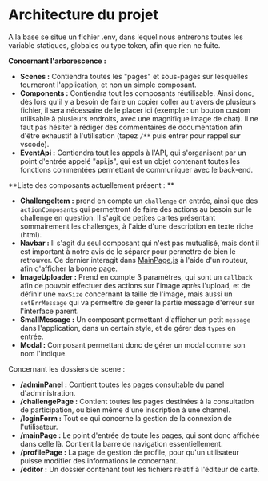# Architecture du projet

A la base se situe un fichier .env, dans lequel nous entrerons toutes les variable statiques, globales ou type token, afin que rien ne fuite.

**Concernant l'arborescence :**
* **Scenes :** Contiendra toutes les "pages" et sous-pages sur lesquelles tourneront l'application, et non un simple composant.
* **Components :** Contiendra tout les composants réutilisable. Ainsi donc, dès lors qu'il y a besoin de faire un copier coller au travers de plusieurs fichier, il sera nécessaire de le placer ici (exemple : un bouton custom utilisable à plusieurs endroits, avec une magnifique image de chat). Il ne faut pas hésiter à rédiger des commentaires de documentation afin d'être exhaustif à l'utilisation (tapez `/**` puis entrer pour rappel sur vscode).
* **EventApi :** Contiendra tout les appels à l'API, qui s'organisent par un point d'entrée appelé "api.js", qui est un objet contenant toutes les fonctions commentées permettant de communiquer avec le back-end.

**Liste des composants actuellement présent : **
* **ChallengeItem :** prend en compte un `challenge` en entrée, ainsi que des `actionComposants` qui permettront de faire des actions au besoin sur le challenge en question. Il s'agit de petites cartes présentant sommairement les challenges, à l'aide d'une description en texte riche (html).
* **Navbar :** Il s'agit du seul composant qui n'est pas mutualisé, mais dont il est important à notre avis de le séparer pour permettre de bien le retrouver. Ce dernier interagit dans [MainPage.js](https://gitlab.unistra.fr/equipe-31/projet-acrobatt/-/blob/master/web/src/scenes/mainPage/MainPage.js) à l'aide d'un routeur, afin d'afficher la bonne page.
* **ImageUploader :** Prend en compte 3 paramètres, qui sont un `callback` afin de pouvoir effectuer des actions sur l'image après l'upload, et de définir une `maxSize` concernant la taille de l'image, mais aussi un `setErrMessage` qui va permettre de gérer la partie message d'erreur sur l'interface parent.
* **SmallMessage :** Un composant permettant d'afficher un petit `message` dans l'application, dans un certain style, et de gérer des `types` en entrée.
* **Modal :** Composant permettant donc de gérer un modal comme son nom l'indique.

Concernant les dossiers de scene : 
* **/adminPanel :** Contient toutes les pages consultable du panel d'administration.
* **/challengePage :** Contient toutes les pages destinées à la consultation de participation, ou bien même d'une inscription à une channel.
* **/loginForm :** Tout ce qui concerne la gestion de la connexion de l'utilisateur.
* **/mainPage :** Le point d'entrée de toute les pages, qui sont donc affichée dans celle là. Contient la barre de navigation essentiellement.
* **/profilePage :** La page de gestion de profile, pour qu'un utilisateur puisse modifier des informations le concernant.
* **/editor :** Un dossier contenant tout les fichiers relatif à l'éditeur de carte.
